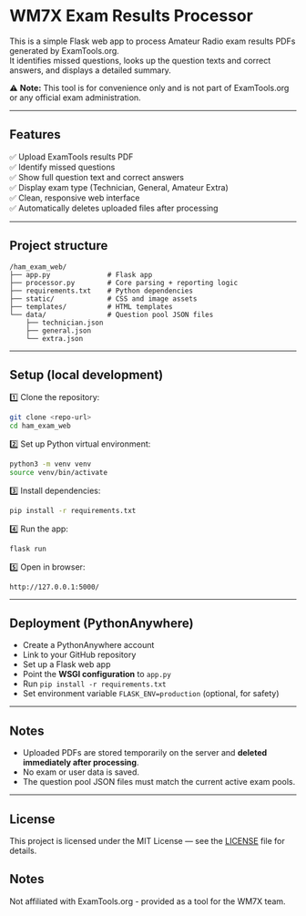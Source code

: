 # WM7X Exam Results Processor

This is a simple Flask web app to process Amateur Radio exam results PDFs generated by ExamTools.org.  
It identifies missed questions, looks up the question texts and correct answers, and displays a detailed summary.

⚠️ **Note:** This tool is for convenience only and is not part of ExamTools.org or any official exam administration.

---

## Features

✅ Upload ExamTools results PDF  
✅ Identify missed questions  
✅ Show full question text and correct answers  
✅ Display exam type (Technician, General, Amateur Extra)  
✅ Clean, responsive web interface  
✅ Automatically deletes uploaded files after processing

---

## Project structure

```
/ham_exam_web/
├── app.py              # Flask app
├── processor.py        # Core parsing + reporting logic
├── requirements.txt    # Python dependencies
├── static/             # CSS and image assets
├── templates/          # HTML templates
└── data/               # Question pool JSON files
    ├── technician.json
    ├── general.json
    └── extra.json
```

---

## Setup (local development)

1️⃣ Clone the repository:

```bash
git clone <repo-url>
cd ham_exam_web
```

2️⃣ Set up Python virtual environment:

```bash
python3 -m venv venv
source venv/bin/activate
```

3️⃣ Install dependencies:

```bash
pip install -r requirements.txt
```

4️⃣ Run the app:

```bash
flask run
```

5️⃣ Open in browser:

```
http://127.0.0.1:5000/
```

---

## Deployment (PythonAnywhere)

- Create a PythonAnywhere account
- Link to your GitHub repository
- Set up a Flask web app
- Point the **WSGI configuration** to `app.py`
- Run `pip install -r requirements.txt`
- Set environment variable `FLASK_ENV=production` (optional, for safety)

---

## Notes

- Uploaded PDFs are stored temporarily on the server and **deleted immediately after processing**.
- No exam or user data is saved.
- The question pool JSON files must match the current active exam pools.

---

## License

This project is licensed under the MIT License — see the [LICENSE](LICENSE) file for details.

## Notes

Not affiliated with ExamTools.org - provided as a tool for the WM7X team.
